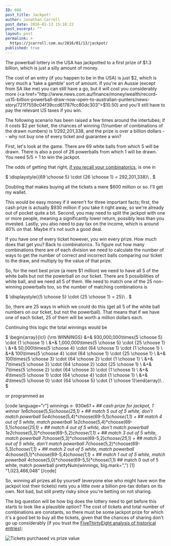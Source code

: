 ```yaml
---
ID: 606
post_title: Jackpot!
author: Jonathan Carroll
post_date: 2016-01-13 15:18:22
post_excerpt: ""
layout: post
permalink: >
  https://jcarroll.com.au/2016/01/13/jackpot/
published: true
---
```

The powerball lottery in the USA has jackpotted to a first prize of $1.3 billion, which is just a silly amount of money.

<!--more-->

The cost of an entry (if you happen to be in the USA) is just $2, which is very much a 'take a gamble' sort of amount. If you're an Aussie (except from SA like me) you can still have a go, but it will cost you considerably more (<a href="http://www.news.com.au/finance/money/wealth/record-us15-billion-powerball-draw-now-open-to-australian-punters/news-story/721f7559c04f39ccd61787fcc80dc303">$10.50</a>) and you'll still have to pay the relevant US taxes if you win.

The following scenario has been raised a few times around the intertubes; if it costs $2 per ticket, the chances of winning (1/number of combinations of the drawn numbers) is 1/292,201,338, and the prize is over a billion dollars -- why not buy one of every ticket and guarantee a win?

First, let's look at the game. There are 69 white balls from which 5 will be drawn. There is also a pool of 26 powerballs from which 1 will be drawn. You need 5/5 + 1 to win the jackpot.

The odds of getting that right, <a href="http://jcarroll.com.au/2015/03/stats/what-are-the-odds/">if you recall your combinatorics</a>, is one in 

$ \displaystyle{{69 \choose 5} \cdot {26 \choose 1} = 292,201,338}\ . $

Doubling that makes buying all the tickets a mere $600 million or so. I'll get my wallet.

This would be easy money if it weren't for three important facts; first, the cash prize is actually $930 million if you take it right away, so we're already out of pocket quite a bit. Second, you may need to split the jackpot with one or more people, meaning a significantly lower return, possibly less than you invested. Lastly, you also need to pay tax on the income, which is around 40% on that. Maybe it's not such a good deal.

If you have one of every ticket however, you win every prize. How much does that get you? Back to combinatorics. To figure out how many combinations there are of each division we need to calculate the number of ways to get the number of correct and incorrect balls comparing our ticket to the draw, and multiply by the value of that prize.

So, for the next best prize (a mere $1 million) we need to have all 5 of the white balls but not the powerball on our ticket. There are 5 possibilities of white ball, and we need all 5 of them. We need to match one of the 25 non-winning powerballs too, so the number of matching combinations is 

$ \displaystyle{{5 \choose 5} \cdot {25 \choose 1} = 25}\ . $

So, there are 25 ways in which we could do this (get all 5 of the white ball numbers on our ticket, but not the powerball). That means that if we have one of each ticket, 25 of them will be worth a million dollars each.

Continuing this logic the total winnings would be

$ \begin{array}{lcl} {\rm WINNINGS} &=& 930,000,000\times{5 \choose 5} \cdot {1 \choose 1} \\ &+& 1,000,000\times{5 \choose 5} \cdot {25 \choose 1} \\ &+& 50,000\times{5 \choose 4} \cdot {64 \choose 1} \cdot {1 \choose 1} \\ &+& 100\times{5 \choose 4} \cdot {64 \choose 1} \cdot {25 \choose 1} \\ &+& 100\times{5 \choose 3} \cdot {64 \choose 2} \cdot {1 \choose 1} \\ &+& 7\times{5 \choose 3} \cdot {64 \choose 2} \cdot {25 \choose 1} \\ &+& 7\times{5 \choose 2} \cdot {64 \choose 3} \cdot {1 \choose 1} \\ &+& 4\times{5 \choose 1} \cdot {64 \choose 4} \cdot {1 \choose 1} \\ &+&  4\times{5 \choose 0} \cdot {64 \choose 5} \cdot {1 \choose 1}\end{array}\ . $

or programmed as

[code language="r"]
winnings &lt;- 930e6*1 +                                     ## cash prize for jackpot, 1 winner
            1e6*choose(5,5)*choose(25,1)                + ## match 5 out of 5 white, don't match powerball
            5e4*choose(5,4)*choose(69-5,1)*choose(1,1)  + ## match 4 out of 5 white, match powerball
            1e2*choose(5,4)*choose(69-5,1)*choose(25,1) + ## match 4 out of 5 white, don't match powerball
            1e2*choose(5,3)*choose(69-5,2)*choose(1,1)  + ## match 3 out of 5 white, match powerball
            7*choose(5,3)*choose(69-5,2)*choose(25,1)   + ## match 3 out of 5 white, don't match powerball
            7*choose(5,2)*choose(69-5,3)*choose(1,1)    + ## match 2 out of 5 white, match powerball
            4*choose(5,1)*choose(69-5,4)*choose(1,1)    + ## match 1 out of 5 white, match powerball
            4*choose(5,0)*choose(69-5,5)*choose(1,1)      ## match 0 out of 5 white, match powerball
prettyNum(winnings, big.mark=&quot;,&quot;)
[1] &quot;1,023,466,048&quot;
[/code]

So, winning all prizes all by yourself (everyone else who might have won the jackpot lost their tickets) nets you a little over a billion pre-tax dollars on its own. Not bad, but still pretty risky since you're betting on not sharing.

The big question will be how big does the lottery need to get before this starts to look like a plausible option? The cost of tickets and total number of combinations are constants, so there must be some jackpot prize for which it's a good bet to buy all the tickets, given that the chances of sharing don't go up considerably (if you trust the <a href="http://fivethirtyeight.com/features/powerball-jackpot-800-million-odds/">FiveThirtyEight analysis of historical entries</a>);

<img src="https://espnfivethirtyeight.files.wordpress.com/2015/07/hickey-lotto-pball-updated.png?w=575&h=468" alt="Tickets purchased vs prize value" />